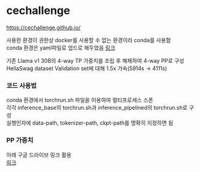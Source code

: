 # cechallenge
https://cechallenge.github.io/   

사용한 환경이 권한상 docker를 사용할 수 없는 환경이라 conda를 사용함   
conda 환경은 yaml파일로 업드로 해두었음 [링크](https://github.com/abzb1/cechallenge/blob/main/cechallenge.yaml)   

기존 Llama v1 30B의 4-way TP 가중치를 조립 후 해체하여 4-way PP로 구성
HellaSwag dataset Validation set에 대해 1.5x 가속(5914s -> 4111s)   

### 코드 사용법   
conda 환경에서 torchrun.sh 파일을 이용하여 멀티프로세스 스폰   
각각 inference_base의 torchrun.sh과 inference_pipelined의 torchrun.sh로 구성   
실행인자에 data-path, tokenizer-path, ckpt-path를 명확히 지정하면 됨 

### PP 가중치
아래 구글 드라이브 링크 활용   
[링크](https://drive.google.com/drive/folders/1mfmqJw4gydEIhyvuKZS2uPqJ3GyURUUa?usp=sharing)
